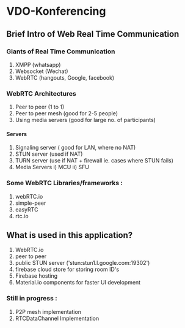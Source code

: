 # VDO-Konferencing

## Brief Intro of Web Real Time Communication

### Giants of Real Time Communication

1) XMPP (whatsapp)
2) Websocket (Wechat)
3) WebRTC (hangouts, Google, facebook)

### WebRTC Architectures

1) Peer to peer (1 to 1)
2) Peer to peer mesh (good for 2-5 people)
3) Using media servers (good for large no. of participants)

#### Servers

1) Signaling server ( good for LAN, where no NAT)
2) STUN server (used if NAT)
3) TURN server (use if NAT + firewall ie. cases where STUN fails)
4) Media Servers
  i) MCU
  ii) SFU
  
### Some WebRTC Libraries/frameworks :

1) webRTC.io
2) simple-peer
3) easyRTC
4) rtc.io

## What is used in this application?

1) WebRTC.io
2) peer to peer
3) public STUN server ('stun:stun1.l.google.com:19302')
4) firebase cloud store for storing room ID's
5) Firebase hosting 
6) Material.io components for faster UI development

### Still in progress :

1) P2P mesh implementation 
2) RTCDataChannel Implementation
